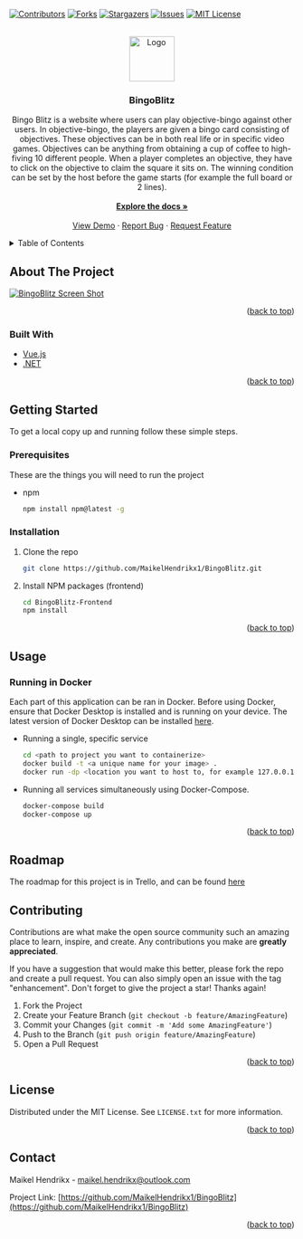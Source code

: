 <a name="readme-top"></a>

[![Contributors][contributors-shield]][contributors-url]
[![Forks][forks-shield]][forks-url]
[![Stargazers][stars-shield]][stars-url]
[![Issues][issues-shield]][issues-url]
[![MIT License][license-shield]][license-url]



<!-- PROJECT LOGO -->
<br />
<div align="center">
  <a href="https://github.com/MaikelHendrikx1/BingoBlitz">
    <img src="images/logo.png" alt="Logo" width="80" height="80">
  </a>

<h3 align="center">BingoBlitz</h3>

  <p align="center">
    Bingo Blitz is a website where users can play objective-bingo against other users. In objective-bingo, the players are given a bingo card consisting of objectives. These objectives can be in both real life or in specific video games. Objectives can be anything from obtaining a cup of coffee to high-fiving 10 different people. When a player completes an objective, they have to click on the objective to claim the square it sits on. The winning condition can be set by the host before the game starts (for example the full board or 2 lines).
    
  <br />
   <br />
    <a href="https://github.com/MaikelHendrikx1/BingoBlitz"><strong>Explore the docs »</strong></a>
    <br />
    <br />
    <a href="https://github.com/MaikelHendrikx1/BingoBlitz">View Demo</a>
    ·
    <a href="https://github.com/MaikelHendrikx1/BingoBlitz/issues">Report Bug</a>
    ·
    <a href="https://github.com/MaikelHendrikx1/BingoBlitz/issues">Request Feature</a>
  </p>
</div>



<!-- TABLE OF CONTENTS -->
<details>
  <summary>Table of Contents</summary>
  <ol>
    <li>
      <a href="#about-the-project">About The Project</a>
      <ul>
        <li><a href="#built-with">Built With</a></li>
      </ul>
    </li>
    <li>
      <a href="#getting-started">Getting Started</a>
      <ul>
        <li><a href="#prerequisites">Prerequisites</a></li>
        <li><a href="#installation">Installation</a></li>
      </ul>
    </li>
    <li><a href="#usage">Usage</a></li>
    <li><a href="#roadmap">Roadmap</a></li>
    <li><a href="#contributing">Contributing</a></li>
    <li><a href="#license">License</a></li>
    <li><a href="#contact">Contact</a></li>
  </ol>
</details>



<!-- ABOUT THE PROJECT -->
## About The Project

[![BingoBlitz Screen Shot][product-screenshot]](https://example.com)

<p align="right">(<a href="#readme-top">back to top</a>)</p>



### Built With

* [Vue.js][Vue-url]
* [.NET][.NET-url]

<p align="right">(<a href="#readme-top">back to top</a>)</p>



<!-- GETTING STARTED -->
## Getting Started

To get a local copy up and running follow these simple steps.

### Prerequisites

These are the things you will need to run the project
* npm
  ```sh
  npm install npm@latest -g
  ```

### Installation

1. Clone the repo
   ```sh
   git clone https://github.com/MaikelHendrikx1/BingoBlitz.git
   ```
2. Install NPM packages (frontend)
   ```sh
   cd BingoBlitz-Frontend
   npm install
   ```

<p align="right">(<a href="#readme-top">back to top</a>)</p>



<!-- USAGE EXAMPLES -->
## Usage

### Running in Docker
Each part of this application can be ran in Docker. Before using Docker, ensure that Docker Desktop is installed and is running on your device. The latest version of Docker Desktop can be installed [here](https://docs.docker.com/get-docker/).

* Running a single, specific service
  ```sh
  cd <path to project you want to containerize>
  docker build -t <a unique name for your image> .
  docker run -dp <location you want to host to, for example 127.0.0.1:3000>:80 --name <what you want the container to be named>  <your chosen image name>
  ```

* Running all services simultaneously using Docker-Compose.
  ```sh
  docker-compose build
  docker-compose up
  ```


<p align="right">(<a href="#readme-top">back to top</a>)</p>


## Roadmap
The roadmap for this project is in Trello, and can be found [here](https://trello.com/b/kEvqvINf/bingo-blitz)

<!-- CONTRIBUTING -->
## Contributing

Contributions are what make the open source community such an amazing place to learn, inspire, and create. Any contributions you make are **greatly appreciated**.

If you have a suggestion that would make this better, please fork the repo and create a pull request. You can also simply open an issue with the tag "enhancement".
Don't forget to give the project a star! Thanks again!

1. Fork the Project
2. Create your Feature Branch (`git checkout -b feature/AmazingFeature`)
3. Commit your Changes (`git commit -m 'Add some AmazingFeature'`)
4. Push to the Branch (`git push origin feature/AmazingFeature`)
5. Open a Pull Request

<p align="right">(<a href="#readme-top">back to top</a>)</p>



<!-- LICENSE -->
## License

Distributed under the MIT License. See `LICENSE.txt` for more information.

<p align="right">(<a href="#readme-top">back to top</a>)</p>



<!-- CONTACT -->
## Contact

Maikel Hendrikx -  maikel.hendrikx@outlook.com

Project Link: [https://github.com/MaikelHendrikx1/BingoBlitz](https://github.com/MaikelHendrikx1/BingoBlitz)

<p align="right">(<a href="#readme-top">back to top</a>)</p>



<!-- MARKDOWN LINKS & IMAGES -->
<!-- https://www.markdownguide.org/basic-syntax/#reference-style-links -->
[contributors-shield]: https://img.shields.io/github/contributors/MaikelHendrikx1/BingoBlitz.svg?style=for-the-badge
[contributors-url]: https://github.com/MaikelHendrikx1/BingoBlitz/graphs/contributors
[forks-shield]: https://img.shields.io/github/forks/MaikelHendrikx1/BingoBlitz.svg?style=for-the-badge
[forks-url]: https://github.com/MaikelHendrikx1/BingoBlitz/network/members
[stars-shield]: https://img.shields.io/github/stars/MaikelHendrikx1/BingoBlitz.svg?style=for-the-badge
[stars-url]: https://github.com/MaikelHendrikx1/BingoBlitz/stargazers
[issues-shield]: https://img.shields.io/github/issues/MaikelHendrikx1/BingoBlitz.svg?style=for-the-badge
[issues-url]: https://github.com/MaikelHendrikx1/BingoBlitz/issues
[license-shield]: https://img.shields.io/badge/license-MIT-green?style=for-the-badge
[license-url]: https://github.com/MaikelHendrikx1/BingoBlitz/blob/main/LICENSE
[product-screenshot]: images/screenshot.png
[Vue-url]: https://vuejs.org/ 
[.NET-url]: https://dotnet.microsoft.com/en-us/
